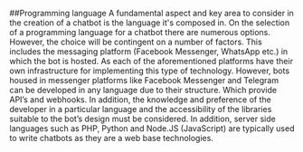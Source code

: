 ##Programming language
A fundamental aspect and key area to consider in the creation of a chatbot is the language it's composed in. On the selection of a programming language for a chatbot there are numerous options. However, the choice will be contingent on a number of factors. This includes the messaging platform (Facebook Messenger, WhatsApp etc.) in which the bot is hosted. As each of the aforementioned platforms have their own infrastructure for implementing this type of technology. However, bots housed in messenger platforms like Facebook Messenger and Telegram can be developed in any language due to their structure. Which provide API’s and webhooks. In addition, the knowledge and preference of the developer in a particular language and the accessibility of the libraries suitable to the bot’s design must be considered. In addition, server side languages such as PHP, Python and Node.JS (JavaScript) are typically used to write chatbots as they are a web base technologies.
